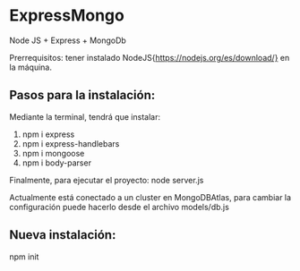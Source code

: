 # ExpressMongo
Node JS + Express + MongoDb

Prerrequisitos: tener instalado NodeJS{https://nodejs.org/es/download/} en la máquina.

## Pasos para la instalación:
Mediante la terminal, tendrá que instalar:
1. npm i express
2. npm i express-handlebars
3. npm i mongoose
4. npm i body-parser

Finalmente, para ejecutar el proyecto: node server.js

Actualmente está conectado a un cluster en MongoDBAtlas, para cambiar la configuración puede hacerlo desde el archivo models/db.js

## Nueva instalación:
npm init